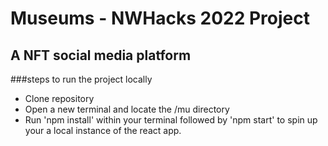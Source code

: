 # Museums - NWHacks 2022 Project
## A NFT social media platform

###steps to run the project locally

- Clone repository
- Open a new terminal and locate the /mu directory
- Run 'npm install' within your terminal followed by 'npm start' to spin up your a local instance of the react app.
